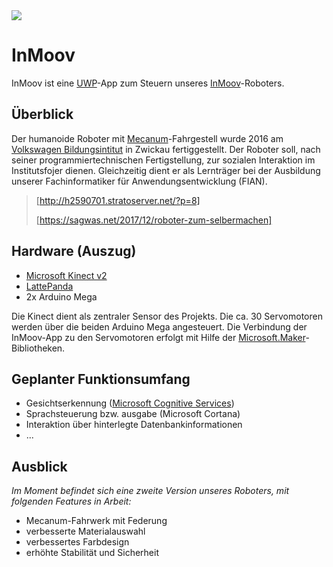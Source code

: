 <img src="http://h2590701.stratoserver.net/wp-content/uploads/2017/09/inmoov-github-header.png">

# InMoov

InMoov ist eine [UWP](https://de.wikipedia.org/wiki/Universal_Windows_Platform)-App zum Steuern unseres [InMoov](http://www.inmoov.fr)-Roboters.

## Überblick

Der humanoide Roboter mit [Mecanum](https://de.wikipedia.org/wiki/Mecanum-Rad)-Fahrgestell wurde 2016 am [Volkswagen Bildungsintitut](http://vw-bi.de) in Zwickau fertiggestellt. Der Roboter soll, nach seiner programmiertechnischen Fertigstellung, zur sozialen Interaktion im Institutsfojer dienen. Gleichzeitig dient er als Lernträger bei der Ausbildung unserer Fachinformatiker für Anwendungsentwicklung (FIAN).

> [http://h2590701.stratoserver.net/?p=8]
>
> [https://sagwas.net/2017/12/roboter-zum-selbermachen]

## Hardware (Auszug)

- [Microsoft Kinect v2](https://en.wikipedia.org/wiki/Kinect#Kinect_for_Windows_v2_(2014))
- [LattePanda](www.lattepanda.com/)
- 2x Arduino Mega

Die Kinect dient als zentraler Sensor des Projekts. Die ca. 30 Servomotoren werden über die beiden Arduino Mega angesteuert. Die Verbindung der InMoov-App zu den Servomotoren erfolgt mit Hilfe der [Microsoft.Maker](https://github.com/ms-iot/remote-wiring)-Bibliotheken.

## Geplanter Funktionsumfang

- Gesichtserkennung ([Microsoft Cognitive Services](https://azure.microsoft.com/de-de/services/cognitive-services/))
- Sprachsteuerung bzw. ausgabe (Microsoft Cortana)
- Interaktion über hinterlegte Datenbankinformationen
- ...

## Ausblick

_Im Moment befindet sich eine zweite Version unseres Roboters, mit folgenden Features in Arbeit:_

- Mecanum-Fahrwerk mit Federung
- verbesserte Materialauswahl
- verbessertes Farbdesign
- erhöhte Stabilität und Sicherheit
